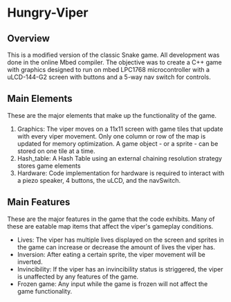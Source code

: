 # Hungry-Viper #

## Overview ##
This is a modified version of the classic Snake game. All development was done in the online Mbed compiler. The objective was to create a C++ game with graphics designed to run on mbed LPC1768 microcontroller with a uLCD-144-G2 screen with buttons and a 5-way nav switch for controls. 
## Main Elements ## 
These are the major elements that make up the functionality of the game.
1. Graphics: The viper moves on a 11x11 screen with game tiles that update with every viper movement. Only one column or row of the map is updated for memory optimization. A game object - or a sprite - can be stored on one tile at a time. 
2. Hash_table: A Hash Table using an external chaining resolution strategy stores game elements
3. Hardware: Code implementation for hardware is required to interact with a piezo speaker, 4 buttons, the uLCD, and the navSwitch. 

## Main Features ## 
These are the major features in the game that the code exhibits. Many of these are eatable map items that affect the viper's gameplay conditions. 
- Lives: The viper has multiple lives displayed on the screen and sprites in the game can increase or decrease the amount of lives the viper has. 
- Inversion: After eating a certain sprite, the viper movement will be inverted. 
- Invincibility: If the viper has an invincibility status is striggered, the viper is unaffected by any features of the game.
- Frozen game: Any input while the game is frozen will not affect the game functionality. 
 



